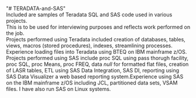 "# TERADATA-and-SAS"<br/>
Included are samples of Teradata SQL and SAS code used in various projects.<br/>
This is to be used for interviewing purposes and reflects work performed on the job.<br/>
Projects performed using Teradata included creation of databases, tables, views, macros (stored procedures), indexes, streamlining processes. Experience loading files into Teradata using BTEQ on IBM mainframe z/OS.<br/>
Projects performed using SAS include proc SQL using pass thorugh facility, proc SQL, proc Means, proc FREQ, data _null_ for formatted flat files, creation of LASR tables, ETL using SAS Data Integration, SAS DI, reporting using SAS Data Visualizer a web based reporting system.Experience using SAS on the IBM mainframe z/OS including JCL, partitioned data sets, VSAM files. I have also run SAS on Linux systems.<br/>
